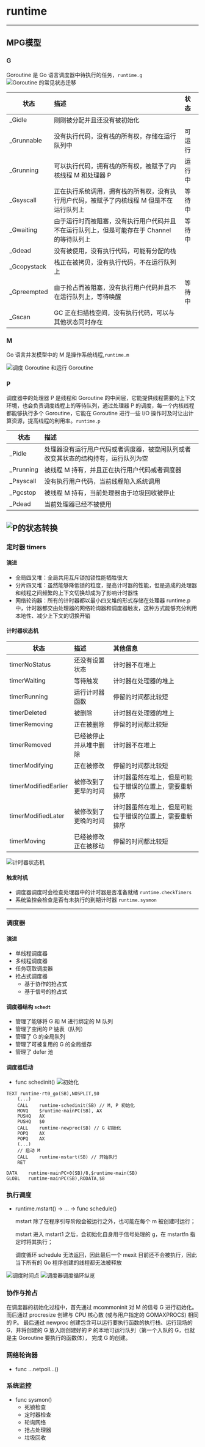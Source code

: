 # runtime

--- 

## MPG模型
### G
Goroutine 是 Go 语言调度器中待执行的任务，`runtime.g`
![Goroutine 的常见状态迁移](https://golang.design/under-the-hood/assets/g-status.png)

| 状态        | 描述    |状态|
| --------   | :----- |:---|
|_Gidle|刚刚被分配并且还没有被初始化||
|_Grunnable	|没有执行代码，没有栈的所有权，存储在运行队列中|可运行|
|_Grunning|	可以执行代码，拥有栈的所有权，被赋予了内核线程 M 和处理器 P|运行中|
|_Gsyscall|	正在执行系统调用，拥有栈的所有权，没有执行用户代码，被赋予了内核线程 M 但是不在运行队列上|等待中|
|_Gwaiting|	由于运行时而被阻塞，没有执行用户代码并且不在运行队列上，但是可能存在于 Channel 的等待队列上|等待中|
|_Gdead	|没有被使用，没有执行代码，可能有分配的栈||
|_Gcopystack|	栈正在被拷贝，没有执行代码，不在运行队列上||
|_Gpreempted|	由于抢占而被阻塞，没有执行用户代码并且不在运行队列上，等待唤醒|等待中|
|_Gscan	|GC 正在扫描栈空间，没有执行代码，可以与其他状态同时存在||

### M
Go 语言并发模型中的 M 是操作系统线程,`runtime.m`

![调度 Goroutine 和运行 Goroutine](https://img.draveness.me/2020-02-05-15808864354644-g0-and-g.png)

### P
调度器中的处理器 P 是线程和 Goroutine 的中间层，它能提供线程需要的上下文环境，也会负责调度线程上的等待队列，通过处理器 P 的调度，每一个内核线程都能够执行多个 Goroutine，它能在 Goroutine 进行一些 I/O 操作时及时让出计算资源，提高线程的利用率。`runtime.p`

| 状态        | 描述    |
| ---|:---|
|_Pidle	|处理器没有运行用户代码或者调度器，被空闲队列或者改变其状态的结构持有，运行队列为空|
|_Prunning|	被线程 M 持有，并且正在执行用户代码或者调度器|
|_Psyscall|	没有执行用户代码，当前线程陷入系统调用|
|_Pgcstop	|被线程 M 持有，当前处理器由于垃圾回收被停止|
|_Pdead|	当前处理器已经不被使用|

![P的状态转换](https://golang.design/under-the-hood/assets/p-status.png)
--- 

### 定时器 timers
#### 演进
- 全局四叉堆：全局共用互斥锁加锁性能牺牲很大
- 分片四叉堆：虽然能够降低锁的粒度，提高计时器的性能，但是造成的处理器和线程之间频繁的上下文切换却成为了影响计时器性
- 网络轮询器：所有的计时器都以最小四叉堆的形式存储在处理器 runtime.p 中，计时器都交由处理器的网络轮询器和调度器触发，这种方式能够充分利用本地性、减少上下文的切换开销

#### 计时器状态机
| 状态        | 描述   |  其他信息 |
| --------   | :-----  | :----  |
|timerNoStatus	|还没有设置状态|计时器不在堆上|
|timerWaiting	|等待触发|计时器在处理器的堆上|
|timerRunning	|运行计时器函数|停留的时间都比较短|
|timerDeleted	|被删除|计时器在处理器的堆上|
|timerRemoving	|正在被删除|停留的时间都比较短|
|timerRemoved	|已经被停止并从堆中删除|计时器不在堆上|
|timerModifying	|正在被修改|停留的时间都比较短|
|timerModifiedEarlier|	被修改到了更早的时间|计时器虽然在堆上，但是可能位于错误的位置上，需要重新排序|
|timerModifiedLater	|被修改到了更晚的时间|计时器虽然在堆上，但是可能位于错误的位置上，需要重新排序|
|timerMoving	|已经被修改正在被移动|停留的时间都比较短|

![计时器状态机](https://golang.design/under-the-hood/assets/timers.png)

#### 触发时机
- 调度器调度时会检查处理器中的计时器是否准备就绪 `runtime.checkTimers`
- 系统监控会检查是否有未执行的到期计时器 `runtime.sysmon`

---
### 调度器

#### 演进
- 单线程调度器
- 多线程调度器
- 任务窃取调度器
- 抢占式调度器
  - 基于协作的抢占式
  - 基于信号的抢占式

#### 调度器结构 `schedt`
- 管理了能够将 G 和 M 进行绑定的 M 队列
- 管理了空闲的 P 链表（队列）
- 管理了 G 的全局队列
- 管理了可被复用的 G 的全局缓存
- 管理了 defer 池

#### 调度器启动
- func schedinit()
![初始化](https://golang.design/under-the-hood/assets/sched-init.png)
```
TEXT runtime·rt0_go(SB),NOSPLIT,$0
	(...)
	CALL	runtime·schedinit(SB) // M, P 初始化
	MOVQ	$runtime·mainPC(SB), AX
	PUSHQ	AX
	PUSHQ	$0
	CALL	runtime·newproc(SB) // G 初始化
	POPQ	AX
	POPQ	AX
	(...)
	// 启动 M
	CALL	runtime·mstart(SB) // 开始执行
	RET

DATA	runtime·mainPC+0(SB)/8,$runtime·main(SB)
GLOBL	runtime·mainPC(SB),RODATA,$8
```

### 执行调度
- runtime.mstart() -> ... -> func schedule()

  mstart 除了在程序引导阶段会被运行之外，也可能在每个 m 被创建时运行；

  mstart 进入 mstart1 之后，会初始化自身用于信号处理的 g，在 mstartfn 指定时将其执行；

  调度循环 schedule 无法返回，因此最后一个 mexit 目前还不会被执行，因此当下所有的 Go 程序创建的线程都无法被释放

![调度时间点](https://img.draveness.me/2020-02-05-15808864354679-schedule-points.png)
![调度器调度循环纵览](https://golang.design/under-the-hood/assets/schedule.png)

### 协作与抢占

在调度器的初始化过程中，首先通过 mcommoninit 对 M 的信号 G 进行初始化。 而后通过 procresize 创建与 CPU 核心数 (或与用户指定的 GOMAXPROCS) 相同的 P。 最后通过 newproc 创建包含可以运行要执行函数的执行栈、运行现场的 G，并将创建的 G 放入刚创建好的 P 的本地可运行队列（第一个入队的 G，也就是主 Goroutine 要执行的函数体）， 完成 G 的创建。
### 网络轮询器
- func ...netpoll...()

### 系统监控
- func sysmon()
    - 死锁检查
    - 定时器检查
    - 轮询网络
    - 抢占处理器
    - 垃圾回收